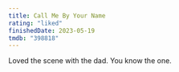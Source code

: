 ```yaml
---
title: Call Me By Your Name
rating: "liked"
finishedDate: 2023-05-19
tmdb: "398818"
---
```


Loved the scene with the dad. You know the one.

